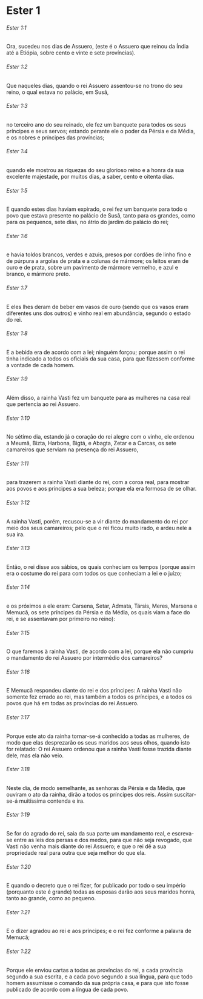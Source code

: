 # Ester 1

###### Ester 1:1

Ora, sucedeu nos dias de Assuero, (este é o Assuero que reinou da Índia até a Etiópia, sobre cento e vinte e sete províncias).

###### Ester 1:2

Que naqueles dias, quando o rei Assuero assentou-se no trono do seu reino, o qual estava no palácio, em Susã,

###### Ester 1:3

no terceiro ano do seu reinado, ele fez um banquete para todos os seus príncipes e seus servos; estando perante ele o poder da Pérsia e da Média, e os nobres e príncipes das províncias;

###### Ester 1:4

quando ele mostrou as riquezas do seu glorioso reino e a honra da sua excelente majestade, por muitos dias, a saber, cento e oitenta dias.

###### Ester 1:5

E quando estes dias haviam expirado, o rei fez um banquete para todo o povo que estava presente no palácio de Susã, tanto para os grandes, como para os pequenos, sete dias, no átrio do jardim do palácio do rei;

###### Ester 1:6

e havia toldos brancos, verdes e azuis, presos por cordões de linho fino e de púrpura a argolas de prata e a colunas de mármore; os leitos eram de ouro e de prata, sobre um pavimento de mármore vermelho, e azul e branco, e mármore preto.

###### Ester 1:7

E eles lhes deram de beber em vasos de ouro (sendo que os vasos eram diferentes uns dos outros) e vinho real em abundância, segundo o estado do rei.

###### Ester 1:8

E a bebida era de acordo com a lei; ninguém forçou; porque assim o rei tinha indicado a todos os oficiais da sua casa, para que fizessem conforme a vontade de cada homem.

###### Ester 1:9

Além disso, a rainha Vasti fez um banquete para as mulheres na casa real que pertencia ao rei Assuero.

###### Ester 1:10

No sétimo dia, estando já o coração do rei alegre com o vinho, ele ordenou a Meumã, Bizta, Harbona, Bigtá, e Abagta, Zetar e a Carcas, os sete camareiros que serviam na presença do rei Assuero,

###### Ester 1:11

para trazerem a rainha Vasti diante do rei, com a coroa real, para mostrar aos povos e aos príncipes a sua beleza; porque ela era formosa de se olhar.

###### Ester 1:12

A rainha Vasti, porém, recusou-se a vir diante do mandamento do rei por meio dos seus camareiros; pelo que o rei ficou muito irado, e ardeu nele a sua ira.

###### Ester 1:13

Então, o rei disse aos sábios, os quais conheciam os tempos (porque assim era o costume do rei para com todos os que conheciam a lei e o juízo;

###### Ester 1:14

e os próximos a ele eram: Carsena, Setar, Admata, Társis, Meres, Marsena e Memucã, os sete príncipes da Pérsia e da Média, os quais viam a face do rei, e se assentavam por primeiro no reino):

###### Ester 1:15

O que faremos à rainha Vasti, de acordo com a lei, porque ela não cumpriu o mandamento do rei Assuero por intermédio dos camareiros?

###### Ester 1:16

E Memucã respondeu diante do rei e dos príncipes: A rainha Vasti não somente fez errado ao rei, mas também a todos os príncipes, e a todos os povos que há em todas as províncias do rei Assuero.

###### Ester 1:17

Porque este ato da rainha tornar-se-á conhecido a todas as mulheres, de modo que elas desprezarão os seus maridos aos seus olhos, quando isto for relatado: O rei Assuero ordenou que a rainha Vasti fosse trazida diante dele, mas ela não veio.

###### Ester 1:18

Neste dia, de modo semelhante, as senhoras da Pérsia e da Média, que ouviram o ato da rainha, dirão a todos os príncipes dos reis. Assim suscitar-se-á muitíssima contenda e ira.

###### Ester 1:19

Se for do agrado do rei, saia da sua parte um mandamento real, e escreva-se entre as leis dos persas e dos medos, para que não seja revogado, que Vasti não venha mais diante do rei Assuero; e que o rei dê a sua propriedade real para outra que seja melhor do que ela.

###### Ester 1:20

E quando o decreto que o rei fizer, for publicado por todo o seu império (porquanto este é grande) todas as esposas darão aos seus maridos honra, tanto ao grande, como ao pequeno.

###### Ester 1:21

E o dizer agradou ao rei e aos príncipes; e o rei fez conforme a palavra de Memucã;

###### Ester 1:22

Porque ele enviou cartas a todas as províncias do rei, a cada província segundo a sua escrita, e a cada povo segundo a sua língua, para que todo homem assumisse o comando da sua própria casa, e para que isto fosse publicado de acordo com a língua de cada povo.

